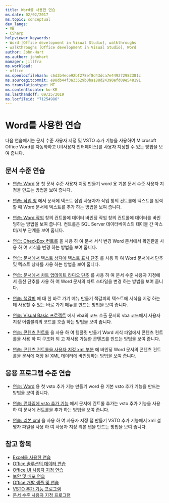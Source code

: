 ```yaml
---
title: Word를 사용한 연습
ms.date: 02/02/2017
ms.topic: conceptual
dev_langs:
- VB
- CSharp
helpviewer_keywords:
- Word [Office development in Visual Studio], walkthroughs
- walkthroughs [Office development in Visual Studio], Word
author: John-Hart
ms.author: johnhart
manager: jillfra
ms.workload:
- office
ms.openlocfilehash: c6d3b4ece92bf278ef8d43dca7e449272982381c
ms.sourcegitcommit: e98db44f3a33529b0ba188d24390efd09e548191
ms.translationtype: MT
ms.contentlocale: ko-KR
ms.lasthandoff: 09/25/2019
ms.locfileid: "71254986"
---
```

# <a name="walkthroughs-using-word"></a>Word를 사용한 연습
  다음 연습에서는 문서 수준 사용자 지정 및 VSTO 추가 기능을 사용하여 Microsoft Office Word를 자동화하고 UI(사용자 인터페이스)를 사용자 지정할 수 있는 방법을 보여 줍니다.

## <a name="document-level-walkthroughs"></a>문서 수준 연습
- [연습: Word](../vsto/walkthrough-creating-your-first-document-level-customization-for-word.md) 용 첫 문서 수준 사용자 지정 만들기 word 용 기본 문서 수준 사용자 지정을 만드는 방법을 보여 줍니다.

- [연습: 작업 창](../vsto/walkthrough-inserting-text-into-a-document-from-an-actions-pane.md) 에서 문서에 텍스트 삽입 사용자가 작업 창의 컨트롤에 텍스트를 입력할 때 Word 문서에 텍스트를 추가 하는 방법을 보여 줍니다.

- [연습: Word 작업](../vsto/walkthrough-binding-data-to-controls-on-a-word-actions-pane.md) 창의 컨트롤에 데이터 바인딩 작업 창의 컨트롤에 데이터를 바인딩하는 방법을 보여 줍니다. 컨트롤은 SQL Server 데이터베이스의 테이블 간 마스터/세부 관계를 보여 줍니다.

- [연습: CheckBox 컨트롤](../vsto/walkthrough-changing-document-formatting-using-checkbox-controls.md) 을 사용 하 여 문서 서식 변경 Word 문서에서 확인란을 사용 하 여 서식을 변경 하는 방법을 보여 줍니다.

- [연습: 문서에서 텍스트 상자에 텍스트 표시 단추](../vsto/walkthrough-displaying-text-in-a-text-box-in-a-document-using-a-button.md) 를 사용 하 여 Word 문서에서 단추 및 텍스트 상자를 사용 하는 방법을 보여 줍니다.

- [연습: 문서에서 차트 업데이트 라디오 단추](../vsto/walkthrough-updating-a-chart-in-a-document-using-radio-buttons.md) 를 사용 하 여 문서 수준 사용자 지정에서 옵션 단추를 사용 하 여 Word 문서의 차트 스타일을 변경 하는 방법을 보여 줍니다.

- [연습: 책갈피](../vsto/walkthrough-creating-shortcut-menus-for-bookmarks.md) 에 대 한 바로 가기 메뉴 만들기 책갈피의 텍스트에 서식을 지정 하는 데 사용할 수 있는 바로 가기 메뉴를 만드는 방법을 보여 줍니다.

- [연습: Visual Basic 프로젝트](../vsto/walkthrough-calling-code-from-vba-in-a-visual-basic-project.md) 에서 vba의 코드 호출 문서의 vba 코드에서 사용자 지정 어셈블리의 코드를 호출 하는 방법을 보여 줍니다.

- [연습: 콘텐츠 컨트롤](../vsto/walkthrough-creating-a-template-by-using-content-controls.md) 을 사용 하 여 템플릿 만들기 Word 서식 파일에서 콘텐츠 컨트롤을 사용 하 여 구조화 되 고 재사용 가능한 콘텐츠를 만드는 방법을 보여 줍니다.

- [연습: 콘텐츠 컨트롤을 사용자 지정 xml 부분](../vsto/walkthrough-binding-content-controls-to-custom-xml-parts.md) 에 바인딩 Word 문서의 콘텐츠 컨트롤을 문서에 저장 된 XML 데이터에 바인딩하는 방법을 보여 줍니다.

## <a name="application-level-walkthroughs"></a>응용 프로그램 수준 연습
- [연습: Word](../vsto/walkthrough-creating-your-first-vsto-add-in-for-word.md) 용 첫 vsto 추가 기능 만들기 word 용 기본 vsto 추가 기능을 만드는 방법을 보여 줍니다.

- [연습: 런타임에 vsto 추가 기능](../vsto/walkthrough-adding-controls-to-a-document-at-run-time-in-a-vsto-add-in.md) 에서 문서에 컨트롤 추가는 vsto 추가 기능을 사용 하 여 문서에 컨트롤을 추가 하는 방법을 보여 줍니다.

- [연습: 리본 xml](../vsto/walkthrough-creating-a-custom-tab-by-using-ribbon-xml.md) 을 사용 하 여 사용자 지정 탭 만들기 VSTO 추가 기능에서 xml 설명자 파일을 사용 하 여 사용자 지정 리본 탭을 만드는 방법을 보여 줍니다.

## <a name="see-also"></a>참고 항목
- [Excel을 사용한 연습](../vsto/walkthroughs-using-excel.md)
- [Office 솔루션의 데이터 연습](../vsto/data-in-office-solutions-walkthroughs.md)
- [Office UI 사용자 지정 연습](../vsto/office-ui-customization-walkthroughs.md)
- [보안 및 배포 연습](../vsto/security-and-deployment-walkthroughs.md)
- [Office 개발 샘플 및 연습](../vsto/office-development-samples-and-walkthroughs.md)
- [VSTO 추가 기능 프로그램](../vsto/programming-vsto-add-ins.md)
- [문서 수준 사용자 지정 프로그램](../vsto/programming-document-level-customizations.md)
